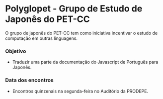 # Polyglopet - Grupo de Estudo de Japonês do PET-CC

 O grupo de japonês do PET-CC tem como iniciativa incentivar o estudo de computação em outras linguagens. 

### Objetivo

- Traduzir uma parte da documentação do Javascript de Português para Japonês. 

### Data dos encontros

- Encontros quinzenais na segunda-feira no Auditório da PRODEPE.